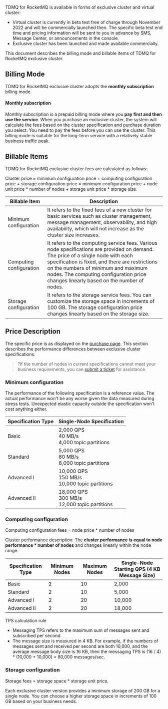 TDMQ for RocketMQ is available in forms of exclusive cluster and virtual cluster:

- Virtual cluster is currently in beta test free of charge through November 2022 and will be commercially launched then. The specific beta test end time and pricing information will be sent to you in advance by SMS, Message Center, or announcements in the console.
- Exclusive cluster has been launched and made available commercially. 

This document describes the billing mode and billable items of TDMQ for RocketMQ exclusive cluster.

## Billing Mode

 TDMQ for RocketMQ exclusive cluster adopts the **monthly subscription** billing mode.

#### Monthly subscription

Monthly subscription is a prepaid billing mode where you **pay first and then use the service**. When you purchase an exclusive cluster, the system will calculate the fees based on the cluster specification and purchase duration you select. You need to pay the fees before you can use the cluster. This billing mode is suitable for the long-term service with a relatively stable business traffic peak.



## Billable Items

TDMQ for RocketMQ exclusive cluster fees are calculated as follows:

Cluster price = minimum configuration price + computing configuration price + storage configuration price = minimum configuration price + node unit price * number of nodes + storage unit price * storage size.

| Billable Item | Description |
| -------- | ------------------------------------------------------------ |
| Minimum configuration | It refers to the fixed fees of a new cluster for basic services such as cluster management, message management, observability, and high availability, which will not increase as the cluster size increases. |
| Computing configuration | It refers to the computing service fees. Various node specifications are provided on demand. The price of a single node with each specification is fixed, and there are restrictions on the numbers of minimum and maximum nodes. The computing configuration price changes linearly based on the number of nodes. |
| Storage configuration | It refers to the storage service fees. You can customize the storage space in increments of 100 GB. The storage configuration price changes linearly based on the storage size. |





## Price Description

The specific price is as displayed on the [purchase page](https://buy.tencentcloud.com/tdmq?protocol=RocketMQ&rid=1&clusterType=profession). This section describes the performance differences between exclusive cluster specifications.

> ?If the number of nodes in current specifications cannot meet your business requirements, you can [submit a ticket](https://console.cloud.tencent.com/workorder/category) for assistance.



### Minimum configuration

The performance of the following specification is a reference value. The actual performance won't be any worse given the data measured during stress tests. Unexpected elastic capacity outside the specification won't cost anything either.

| Specification Type | Single-Node Specification                     |
| -------- | ------------------------------ |
| Basic   | 2,000 QPS<br>40 MB/s<br>4,000 topic partitions    |
| Standard   | 5,000 QPS<br>80 MB/s<br>8,000 topic partitions    |
| Advanced I  | 10,000 QPS<br>150 MB/s<br>10,000 topic partitions |
| Advanced II | 18,000 QPS<br>300 MB/s<br>12,000 topic partitions |





### Computing configuration

Computing configuration fees = node price * number of nodes

Cluster performance description: The <b>cluster performance is equal to node performance * number of nodes</b> and changes linearly within the node range.

| **Specification Type** | **Minimum Nodes** | **Maximum Nodes** | **Single-Node Starting QPS (4 KB Message Size)** |
| ------------ | -------------------- | -------------------- | -------------------------------- |
| Basic        | 2                    | 10                   | 2,000                             |
| Standard       | 2                    | 10                   | 5,000                             |
| Advanced I      | 2                    | 20                   | 10,000                            |
| Advanced II     | 2                    | 20                   | 18,000                            |

TPS calculation rule

- Messaging TPS refers to the maximum sum of messages sent and subscribed per second.
- The message size is measured in 4 KB. For example, if the numbers of messages sent and received per second are both 10,000, and the average message body size is 16 KB, then the messaging TPS is (16 / 4) * (10,000 + 10,000) = 80,000 messages/sec.



### Storage configuration

Storage fees = storage space * storage unit price.

Each exclusive cluster version provides a minimum storage of 200 GB for a single node. You can choose a higher storage space in increments of 100 GB based on your business needs.
